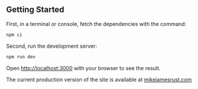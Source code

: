 ## Getting Started

First, in a terminal or console, fetch the dependencies with the command:

```bash
npm ci
```

Second, run the development server:

```bash
npm run dev
```

Open [http://localhost:3000](http://localhost:3000) with your browser to see the result.

The current production version of the site is available at [mikejamesrust.com](mikejamesrust.com)
